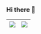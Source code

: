 ### Hi there 👋

<!--
**StephenSLI/StephenSLI** is a ✨ _special_ ✨ repository because its `README.md` (this file) appears on your GitHub profile.

Here are some ideas to get you started:

- 🔭 I’m currently working on ...
- 🌱 I’m currently learning ...
- 👯 I’m looking to collaborate on ...
- 🤔 I’m looking for help with ...
- 💬 Ask me about ...
- 📫 How to reach me: ...
- 😄 Pronouns: ...
- ⚡ Fun fact: ...
-->







| <a href="https://github.com/StephenSLI"><img src="https://github-readme-stats.vercel.app/api?username=StephenSLI&&count_private=true&include_all_commits=true&theme=" /></a> | <a href="https://github.com/StephenSLI"><img src="https://github-readme-stats.vercel.app/api/top-langs/?username=StephenSLI&layout=compact&hide=jupyter notebook&count_private=true&langs_count=8&theme=" /></a> |
| ------------- | ------------- |
